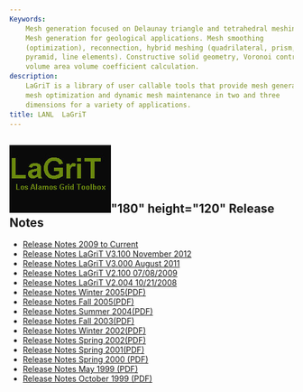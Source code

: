 ```yaml
---
Keywords: 
    Mesh generation focused on Delaunay triangle and tetrahedral meshing.
    Mesh generation for geological applications. Mesh smoothing
    (optimization), reconnection, hybrid meshing (quadrilateral, prism,
    pyramid, line elements). Constructive solid geometry, Voronoi control
    volume area volume coefficient calculation.
description: 
    LaGriT is a library of user callable tools that provide mesh generation,
    mesh optimization and dynamic mesh maintenance in two and three
    dimensions for a variety of applications.
title: LANL  LaGriT 
---
```




![](images/lagrit2.jpg)"180" height="120"
Release Notes
-------------

-   [Release Notes 2009 to
    Current](release_notes/lagrit_release_notes_V3.200.html)
-   [Release Notes LaGriT V3.100 November
    2012](release_notes/lagrit_release_notes_V3.100.html)
-   [Release Notes LaGriT V3.000 August
    2011](release_notes/lagrit_release_notes_V3.00.html)
-   [Release Notes LaGriT V2.100
    07/08/2009](release_notes/lagrit_release_notes_090708.html)
-   [Release Notes LaGriT V2.004
    10/21/2008](release_notes/lagrit_release_notes_081021.html)
-   [Release Notes Winter 2005(PDF)](pdfs/release_notes15.pdf)
-   [Release Notes Fall 2005(PDF)](pdfs/release_notes14.pdf)
-   [Release Notes Summer 2004(PDF)](pdfs/release_notes13.pdf)
-   [Release Notes Fall 2003(PDF)](pdfs/release_notes12.pdf)
-   [Release Notes Winter 2002(PDF)](pdfs/release_notes11.pdf)
-   [Release Notes Spring 2002(PDF)](pdfs/release_notes10.pdf)
-   [Release Notes Spring 2001(PDF)](pdfs/release_notes9.pdf)
-   [Release Notes Spring 2000 (PDF)](pdfs/release_notes8.pdf)
-   [Release Notes May 1999 (PDF)](pdfs/release_notes6.pdf)
-   [Release Notes October 1999 (PDF)](pdfs/release_notes7.pdf)


